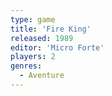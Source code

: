 ```yaml
---
type: game
title: 'Fire King'
released: 1989
editor: 'Micro Forte'
players: 2
genres:
  - Aventure
---
```

